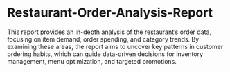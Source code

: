 # Restaurant-Order-Analysis-Report
This report provides an in-depth analysis of the restaurant’s order data, focusing on item demand, order spending, and category trends. By examining these areas, the report aims to uncover key patterns in customer ordering habits, which can guide data-driven decisions for inventory management, menu optimization, and targeted promotions.
